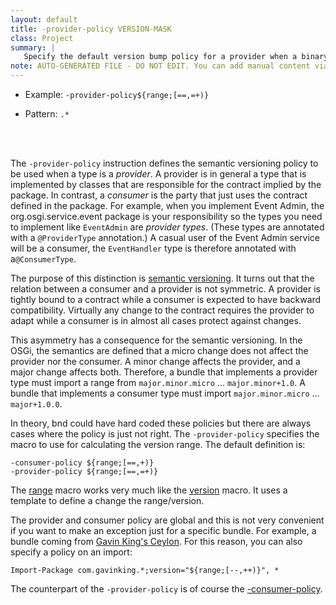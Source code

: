 ```yaml
---
layout: default
title: -provider-policy VERSION-MASK
class: Project
summary: |
   Specify the default version bump policy for a provider when a binary incompatible change is detected.
note: AUTO-GENERATED FILE - DO NOT EDIT. You can add manual content via same filename in ext folder. 
---
```


- Example: `-provider-policy${range;[==,=+)}`

- Pattern: `.*`

<!-- Manual content from: ext/provider_policy.md --><br /><br />

The `-provider-policy` instruction defines the semantic versioning policy to be used when a type is a _provider_. A provider is in general a type that is implemented by classes that are responsible for the contract implied by the package. In contrast, a _consumer_ is the party that just  uses the contract defined in the package. For example, when you implement Event Admin, the org.osgi.service.event package is your responsibility so the types you need to implement like `EventAdmin` are _provider types_. (These types are annotated with a `@ProviderType` annotation.) A casual user of the Event Admin service will be a consumer, the `EventHandler` type is therefore annotated with a`@ConsumerType`.

The purpose of this distinction is [semantic versioning][1]. It turns out that the relation between a consumer and a provider is not symmetric. A provider is tightly bound to a contract while a consumer is expected to have backward compatibility. Virtually any change to the contract requires the provider to adapt while a consumer is in almost all cases protect against changes.

This asymmetry has a consequence for the semantic versioning. In the OSGi, the semantics are defined that a micro change does not affect the provider nor the consumer. A minor change affects the provider, and a major change affects both. Therefore, a bundle that implements a provider type must import a range from `major.minor.micro` ... `major.minor+1.0`. A bundle that implements a consumer type must import    `major.minor.micro` ... `major+1.0.0`. 

In theory, bnd could have hard coded these policies but there are always cases where the policy is just not right. The `-provider-policy` specifies the macro to use for calculating the version range. The default definition is:

	-consumer-policy ${range;[==,+)} 
	-provider-policy ${range;[==,=+)}
	
The [range][3] macro works very much like the [version][4] macro. It uses a template to define a change the range/version.

The provider and consumer policy are global and this is not very convenient if you want to make an exception just for a specific bundle. For example, a bundle coming from [Gavin King's Ceylon][2]. For this reason, you can also specify a policy on an import:

	Import-Package com.gavinking.*;version="${range;[--,++)}", * 	

The counterpart of the `-provider-policy` is of course the [-consumer-policy][5].

[1]: /chapters/170-versioning.html
[2]: https://twitter.com/1ovthafew/status/705011392861114368
[3]: /macros/range.html
[4]: /macros/version.html
[5]: /instructions/consumer_policy.html
